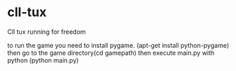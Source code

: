 # cll-tux
Cll tux running for freedom

to run the game you need to install pygame.
(apt-get install python-pygame)
then go to the game directory(cd gamepath)
then execute main.py with python (python main.py)
